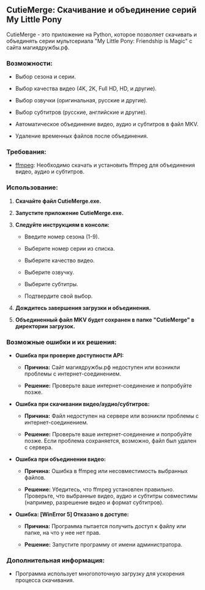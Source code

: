 ## CutieMerge: Скачивание и объединение серий My Little Pony

CutieMerge - это приложение на Python, которое позволяет скачивать и объединять серии мультсериала "My Little Pony: Friendship is Magic" с сайта магиядружбы.рф.

### Возможности:

- Выбор сезона и серии.
    
- Выбор качества видео (4K, 2K, Full HD, HD, и другие).
    
- Выбор озвучки (оригинальная, русские и другие).
    
- Выбор субтитров (русские, английские и другие).
    
- Автоматическое объединение видео, аудио и субтитров в файл MKV.
    
- Удаление временных файлов после объединения.
    

### Требования:

- [ffmpeg](https://www.google.com/url?sa=E&q=https%3A%2F%2Fwww.ffmpeg.org%2F): Необходимо скачать и установить ffmpeg для объединения видео, аудио и субтитров.
    

### Использование:

1. **Скачайте файл CutieMerge.exe.**
    
2. **Запустите приложение CutieMerge.exe.**
    
3. **Следуйте инструкциям в консоли:**
    
    - Введите номер сезона (1-9).
        
    - Выберите номер серии из списка.
        
    - Выберите качество видео.
        
    - Выберите озвучку.
        
    - Выберите субтитры.
        
    - Подтвердите свой выбор.
        
4. **Дождитесь завершения загрузки и объединения.**
    
5. **Объединенный файл MKV будет сохранен в папке "CutieMerge" в директории загрузок.**
    

### Возможные ошибки и их решения:

- **Ошибка при проверке доступности API:**
    
    - **Причина:** Сайт магиядружбы.рф недоступен или возникли проблемы с интернет-соединением.
        
    - **Решение:** Проверьте ваше интернет-соединение и попробуйте позже.
        
- **Ошибка при скачивании видео/аудио/субтитров:**
    
    - **Причина:** Файл недоступен на сервере или возникли проблемы с интернет-соединением.
        
    - **Решение:** Проверьте ваше интернет-соединение и попробуйте позже. Если проблема сохраняется, возможно, файл был удален с сервера.
        
- **Ошибка при объединении видео:**
    
    - **Причина:** Ошибка в ffmpeg или несовместимость выбранных файлов.
        
    - **Решение:** Убедитесь, что ffmpeg установлен правильно. Проверьте, что выбранные видео, аудио и субтитры совместимы (например, разрешение видео и формат субтитров).
        
- **Ошибка: [WinError 5] Отказано в доступе:**
    
    - **Причина:** Программа пытается получить доступ к файлу или папке, на что у нее нет прав.
        
    - **Решение:** Запустите программу от имени администратора.
        

### Дополнительная информация:

- Программа использует многопоточную загрузку для ускорения процесса скачивания.